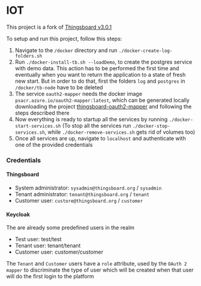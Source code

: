 # IOT 

This project is a fork of [Thingsboard v3.0.1](https://github.com/thingsboard/thingsboard/tree/v3.0.1)

To setup and run this project, follow this steps:

1. Navigate to the `/docker` directory and run `./docker-create-log-folders.sh`
2. Run `./docker-install-tb.sh --loadDemo`, to create the postgres service with demo data. This action has to be performed the first time and eventually when you want to return the application to a state of fresh new start. But in order to do that, first the folders `log` and `postgres` in `/docker/tb-node` have to be deleted
3. The service `oauth2-mapper` needs the docker image `psacr.azure.io/oauth2-mapper:latest`, which can be generated locally downloading the project [thingsboard-oauth2-mapper](https://github.com/connectpa/thingsboard-oauth2-mapper) and following the steps described there
4. Now everything is ready to startup all the services by running `./docker-start-services.sh` (To stop all the services run `./docker-stop-services.sh`, while `./docker-remove-services.sh` gets rid of volumes too)
5. Once all services are up, navigate to `localhost` and authenticate with one of the provided credentials

### Credentials

#### Thingsboard

- System administrator: `sysadmin@thingsboard.org` / `sysadmin`
- Tenant administrator: `tenant@thingsboard.org` / `tenant`
- Customer user: `custore@thingsboard.org` / `customer`

#### Keycloak

The are already some predefined users in the realm

- Test user: test/test
- Tenant user: tenant/tenant
- Customer user: customer/customer

The `Tenant` and `Customer` users have a `role` attribute, used by the `OAuth 2 mapper` to discriminate the type of user which will be created when that user will do the first login to the platform